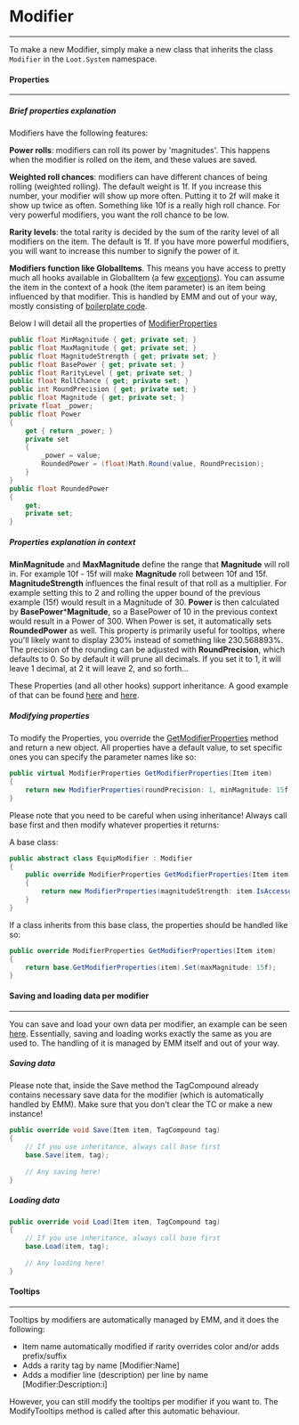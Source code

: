 Modifier
===
___
To make a new Modifier, simply make a new class that inherits the class `Modifier` in the `Loot.System` namespace.

#### Properties
___

##### Brief properties explanation
Modifiers have the following features:

**Power rolls**: modifiers can roll its power by 'magnitudes'. This happens when the modifier is rolled on the item, and these values are saved.

**Weighted roll chances**: modifiers can have different chances of being rolling (weighted rolling). The default weight is 1f. If you increase this number, your modifier will show up more often. Putting it to 2f will make it show up twice as often. Something like 10f is a really high roll chance. For very powerful modifiers, you want the roll chance to be low.

**Rarity levels**: the total rarity is decided by the sum of the rarity level of all modifiers on the item. The default is 1f. If you have more powerful modifiers, you will want to increase this number to signify the power of it.

**Modifiers function like GlobalItems**. This means you have access to pretty much all hooks available in GlobalItem (a few [exceptions](https://github.com/Jofairden/EvenMoreModifiers/blob/rework/System/Modifier.cs#L297)). You can assume the item in the context of a hook (the item parameter) is an item being influenced by that modifier. This is handled by EMM and out of your way, mostly consisting of [boilerplate code](https://github.com/Jofairden/EvenMoreModifiers/blob/rework/ModifierItem.cs).

Below I will detail all the properties of [ModifierProperties](https://github.com/Jofairden/EvenMoreModifiers/blob/rework/System/Modifier.cs#L22-L112)

```csharp
public float MinMagnitude { get; private set; }
public float MaxMagnitude { get; private set; }
public float MagnitudeStrength { get; private set; }
public float BasePower { get; private set; }
public float RarityLevel { get; private set; }
public float RollChance { get; private set; }
public int RoundPrecision { get; private set; }
public float Magnitude { get; private set; }
private float _power;
public float Power
{
	get { return _power; }
	private set
	{
		_power = value;
		RoundedPower = (float)Math.Round(value, RoundPrecision);
	}
}
public float RoundedPower
{
	get;
	private set;
}
```

##### Properties explanation in context
**MinMagnitude** and **MaxMagnitude** define the range that **Magnitude** will roll in. For example 10f - 15f will make **Magnitude** roll between 10f and 15f. **MagnitudeStrength** influences the final result of that roll as a multiplier. For example setting this to 2 and rolling the upper bound of the previous example (15f) would result in a Magnitude of 30. **Power** is then calculated by **BasePower**\***Magnitude**, so a BasePower of 10 in the previous context would result in a Power of 300. When Power is set, it automatically sets **RoundedPower** as well. This property is primarily useful for tooltips, where you'll likely want to display 230% instead of something like 230.568893%. The precision of the rounding can be adjusted with **RoundPrecision**, which defaults to 0. So by default it will prune all decimals. If you set it to 1, it will leave 1 decimal, at 2 it will leave 2, and so forth...

These Properties (and all other hooks) support inheritance.  A good example of that can be found [here](https://github.com/Jofairden/EvenMoreModifiers/blob/rework/Modifiers/EquipModifiers/KnockbackImmunity.cs#L20-L31) and [here](https://github.com/Jofairden/EvenMoreModifiers/blob/rework/Modifiers/WeaponDebuffModifier.cs#L57-L60).


##### Modifying properties
To modify the Properties, you override the [GetModifierProperties](https://github.com/Jofairden/EvenMoreModifiers/blob/rework/System/Modifier.cs#L134-L137) method and return a new object. All properties have a default value, to set specific ones you can specify the parameter names like so:
```csharp
public virtual ModifierProperties GetModifierProperties(Item item)
{
	return new ModifierProperties(roundPrecision: 1, minMagnitude: 15f, maxMagnitude: 30f);
}
```

Please note that you need to be careful when using inheritance! Always call base first and then modify whatever properties it returns:

A base class:
```csharp
public abstract class EquipModifier : Modifier
{
	public override ModifierProperties GetModifierProperties(Item item)
	{
		return new ModifierProperties(magnitudeStrength: item.IsAccessory() ? .6f : 1f);
	}
}
```

If a class inherits from this base class, the properties should be handled like so:
```csharp
public override ModifierProperties GetModifierProperties(Item item)
{
	return base.GetModifierProperties(item).Set(maxMagnitude: 15f);
}
```

#### Saving and loading data per modifier
___
You can save and load your own data per modifier, an example can be seen [here](https://github.com/Jofairden/EvenMoreModifiers/blob/rework/Modifiers/WeaponModifiers/RandomDebuff.cs#L43-L53).
Essentially, saving and loading works exactly the same as you are used to. The handling of it is managed by EMM itself and out of your way.

##### Saving data
Please note that, inside the Save method the TagCompound already contains necessary save data for the modifier (which is automatically handled by EMM).
Make sure that you don't clear the TC or make a new instance!
```csharp
public override void Save(Item item, TagCompound tag)
{
	// If you use inheritance, always call base first
	base.Save(item, tag);
	
	// Any saving here!
}
```

##### Loading data
```csharp
public override void Load(Item item, TagCompound tag)
{
	// If you use inheritance, always call base first
	base.Load(item, tag);
	
	// Any loading here!
}
```

#### Tooltips
___
Tooltips by modifiers are automatically managed by EMM, and it does the following:
* Item name automatically modified if rarity overrides color and/or adds prefix/suffix
* Adds a rarity tag by name [Modifier:Name]
* Adds a modifier line (description) per line by name [Modifier:Description:i]

However, you can still modify the tooltips per modifier if you want to. The ModifyTooltips method is called after this automatic behaviour. 